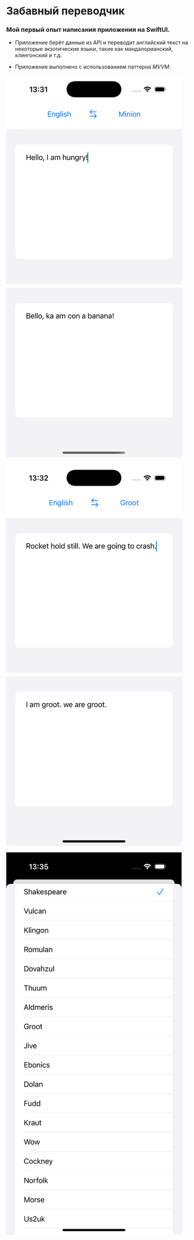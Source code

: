 # Забавный переводчик

### Мой первый опыт написания приложения на SwiftUI.

- Приложение берёт данные из API и переводит английский текст на некоторые экзотические языки, такие как мандалорианский, клингонский и т.д.

- Приложение выполнено с использованием паттерна *MVVM*.

![](screenshots/screenshot-02.png)

![](screenshots/screenshot-03.png)

![](screenshots/screenshot-07.png)
